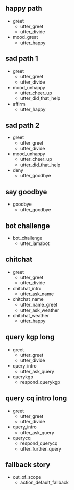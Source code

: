 ## happy path
* greet
  - utter_greet
  - utter_divide
* mood_great
  - utter_happy

## sad path 1
* greet
  - utter_greet
  - utter_divide
* mood_unhappy
  - utter_cheer_up
  - utter_did_that_help
* affirm
  - utter_happy

## sad path 2
* greet
  - utter_greet
  - utter_divide
* mood_unhappy
  - utter_cheer_up
  - utter_did_that_help
* deny
  - utter_goodbye

## say goodbye
* goodbye
  - utter_goodbye

## bot challenge
* bot_challenge
  - utter_iamabot

## chitchat
* greet
  - utter_greet
  - utter_divide
* chitchat_intro
  - utter_ask_name
* chitchat_name
  - utter_name_greet
  - utter_ask_weather
* chitchat_weather
  - utter_happy

## query kgp long
* greet
  - utter_greet
  - utter_divide
* query_intro
  - utter_ask_query
* querykgp
  - respond_querykgp

## query cq intro long
* greet
  - utter_greet
  - utter_divide
* query_intro
  - utter_ask_query
* querycq
  - respond_querycq
  - utter_further_query

## fallback story
* out_of_scope
  - action_default_fallback
